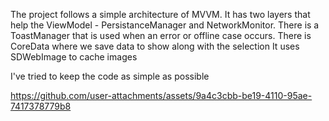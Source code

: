 The project follows a simple architecture of MVVM. It has two layers that help the ViewModel - PersistanceManager and NetworkMonitor. 
There is a ToastManager that is used when an error or offline case occurs. 
There is CoreData where we save data to show along with the selection 
It uses SDWebImage to cache images 

I've tried to keep the code as simple as possible

https://github.com/user-attachments/assets/9a4c3cbb-be19-4110-95ae-7417378779b8

